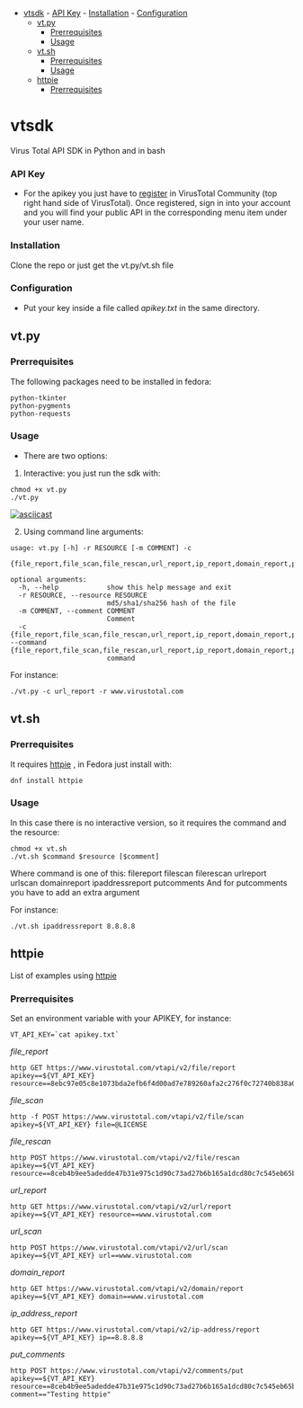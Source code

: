 
<!-- TOC -->

- [vtsdk](#vtsdk)
        - [API Key](#api-key)
        - [Installation](#installation)
        - [Configuration](#configuration)
    - [vt.py](#vtpy)
        - [Prerrequisites](#prerrequisites)
        - [Usage](#usage)
    - [vt.sh](#vtsh)
        - [Prerrequisites](#prerrequisites-1)
        - [Usage](#usage-1)
    - [httpie](#httpie)
        - [Prerrequisites](#prerrequisites-2)

<!-- /TOC -->

# vtsdk
Virus Total API SDK in Python and in bash

### API Key
- For the apikey you just have to [register](https://www.virustotal.com/en/#signup) in VirusTotal Community (top right hand side of VirusTotal). Once registered, sign in into your account and you will find your public API in the corresponding menu item under your user name.

### Installation

Clone the repo or just get the vt.py/vt.sh file

### Configuration
- Put your key inside a file called *apikey.txt* in the same directory.

## vt.py

### Prerrequisites

The following packages need to be installed in fedora:
```
python-tkinter
python-pygments
python-requests
```

### Usage
- There are two options:
1. Interactive: you just run the sdk with:
```
chmod +x vt.py
./vt.py
```

[![asciicast](https://asciinema.org/a/Yd8ej63FO4Yd05UofjBI1czep.png)](https://asciinema.org/a/Yd8ej63FO4Yd05UofjBI1czep)

2. Using command line arguments:
```
usage: vt.py [-h] -r RESOURCE [-m COMMENT] -c
             {file_report,file_scan,file_rescan,url_report,ip_report,domain_report,put_comment}

optional arguments:
  -h, --help            show this help message and exit
  -r RESOURCE, --resource RESOURCE
                        md5/sha1/sha256 hash of the file
  -m COMMENT, --comment COMMENT
                        Comment
  -c {file_report,file_scan,file_rescan,url_report,ip_report,domain_report,put_comment}, --command {file_report,file_scan,file_rescan,url_report,ip_report,domain_report,put_comment}
                        command
```

For instance:
```
./vt.py -c url_report -r www.virustotal.com
```

## vt.sh

### Prerrequisites

It requires [httpie](https://httpie.org/) , in Fedora just install with:

```
dnf install httpie
```

### Usage

In this case there is no interactive version, so it requires the command and the resource:

```
chmod +x vt.sh
./vt.sh $command $resource [$comment]
```

Where command is one of this: filereport filescan filerescan urlreport urlscan domainreport ipaddressreport putcomments
And for putcomments you have to add an extra argument

For instance:
```
./vt.sh ipaddressreport 8.8.8.8
```

## httpie

List of examples using [httpie](https://httpie.org/)

### Prerrequisites

Set an environment variable with your APIKEY, for instance:

```
VT_API_KEY=`cat apikey.txt`
```

*file_report*
```
http GET https://www.virustotal.com/vtapi/v2/file/report apikey==${VT_API_KEY} resource==8ebc97e05c8e1073bda2efb6f4d00ad7e789260afa2c276f0c72740b838a0a93
```

*file_scan*
```
http -f POST https://www.virustotal.com/vtapi/v2/file/scan apikey=${VT_API_KEY} file=@LICENSE
```

*file_rescan*
```
http POST https://www.virustotal.com/vtapi/v2/file/rescan apikey==${VT_API_KEY} resource==8ceb4b9ee5adedde47b31e975c1d90c73ad27b6b165a1dcd80c7c545eb65b903
```
*url_report*
```
http GET https://www.virustotal.com/vtapi/v2/url/report apikey==${VT_API_KEY} resource==www.virustotal.com
```
*url_scan*
```
http POST https://www.virustotal.com/vtapi/v2/url/scan apikey==${VT_API_KEY} url==www.virustotal.com
```
*domain_report*
```
http GET https://www.virustotal.com/vtapi/v2/domain/report apikey==${VT_API_KEY} domain==www.virustotal.com
```
*ip_address_report*
```
http GET https://www.virustotal.com/vtapi/v2/ip-address/report apikey==${VT_API_KEY} ip==8.8.8.8
```
*put_comments*
```
http POST https://www.virustotal.com/vtapi/v2/comments/put apikey==${VT_API_KEY} resource==8ceb4b9ee5adedde47b31e975c1d90c73ad27b6b165a1dcd80c7c545eb65b903 comment=="Testing httpie"
```